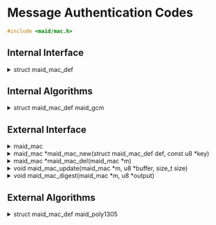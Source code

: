 <!---
 *  This file is part of libmaid
 *
 *  Libmaid is free software; you can redistribute it and/or
 *  modify it under the terms of the GNU Lesser General Public
 *  License as published by the Free Software Foundation; either
 *  version 2.1 of the License, or (at your option) any later version.
 *
 *  Libmaid is distributed in the hope that it will be useful,
 *  but WITHOUT ANY WARRANTY; without even the implied warranty of
 *  MERCHANTABILITY or FITNESS FOR A PARTICULAR PURPOSE.
 *  See the GNU Lesser General Public License for more details.
 *
 *  You should have received a copy of the GNU Lesser General Public
 *  License along with libmaid; if not, see <https://www.gnu.org/licenses/>.
--->

# Message Authentication Codes

```c
#include <maid/mac.h>
```

## Internal Interface

<details>
<summary>struct maid_mac_def</summary>
Type that defines a MAC algorithm

</details>

## Internal Algorithms

<details>
<summary>struct maid_mac_def maid_gcm</summary>
Special MAC for GCM AEAD construction
</details>

## External Interface

<details>
<summary>maid_mac</summary>
Opaque type that contains the state of a MAC

</details>

<details>
<summary>maid_mac *maid_mac_new(struct maid_mac_def def,
                                const u8 *key)</summary>
Creates a MAC instance

### Parameters
| name    | description          |
|---------|----------------------|
| def     | Algorithm definition |
| key     | Algorithm-dependent  |

### Return value
| case    | description       |
|---------|-------------------|
| Success | maid_mac instance |
| Failure | NULL              |

</details>

<details>
<summary>maid_mac *maid_mac_del(maid_mac *m)</summary>
Deletes a MAC instance

### Parameters
| name | description       |
|------|-------------------|
| m    | maid_mac instance |

### Return value
| case   | description |
|--------|-------------|
| Always | NULL        |

</details>

<details>
<summary>void maid_mac_update(maid_mac *m,
                              u8 *buffer, size_t size)</summary>
Updates the MAC state

### Parameters
| name   | description           |
|--------|-----------------------|
| m      | maid_mac instance     |
| buffer | Data to be read       |
| size   | Size of the operation |

</details>

<details>
<summary>void maid_mac_digest(maid_mac *m, u8 *output)</summary>
Outputs the authentication tag (One time, ending the MAC instance)

### Parameters
| name   | description            |
|--------|------------------------|
| m      | maid_mac instance      |
| output | Block to be written on |

</details>

## External Algorithms

<details>
<summary>struct maid_mac_def maid_poly1305</summary>
Poly1305 128-bit MAC (IETF)

### Parameters
| name | description |
|------|-------------|
| key  | 256-bit key |
</details>
